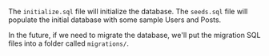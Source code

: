 The `initialize.sql` file will initialize the database.  The `seeds.sql` file will populate the initial database with some sample Users and Posts.

In the future, if we need to migrate the database, we'll put the migration SQL files into a folder called `migrations/`.  
